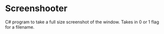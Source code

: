 # Screenshooter
C# program to take a full size screenshot of the window. Takes in 0 or 1 flag for a filename.
